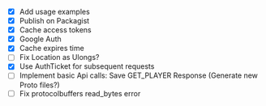 - [x] Add usage examples
- [x] Publish on Packagist
- [x] Cache access tokens
- [x] Google Auth
- [x] Cache expires time
- [ ] Fix Location as Ulongs?
- [x] Use AuthTicket for subsequent requests
- [ ] Implement basic Api calls: Save GET_PLAYER Response (Generate new Proto files?)
- [ ] Fix protocolbuffers read_bytes error
